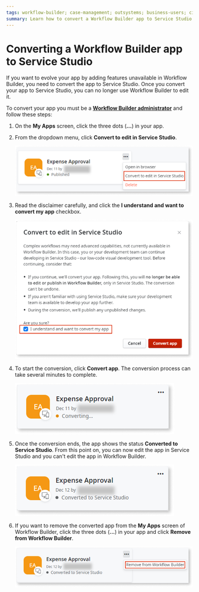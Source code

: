 ```yaml
---
tags: workflow-builder; case-management; outsystems; business-users; citizen-developers; citizen-dev; workflow; service-studio
summary: Learn how to convert a Workflow Builder app to Service Studio.
---
```


# Converting a Workflow Builder app to Service Studio

If you want to evolve your app by adding features unavailable in Workflow Builder, you need to convert the app to Service Studio. 
Once you convert your app to Service Studio, you can no longer use Workflow Builder to edit it.
 
To convert your app you must be a [**Workflow Builder administrator**](how-works.md#workflow-builder-administrator) and follow these steps:

1. On the **My Apps** screen, click the three dots (**...**) in your app.

1. From the dropdown menu, click **Convert to edit in Service Studio**.

    ![Convert to edit in Service Studio](images/wfb-convert-ss.png)

1. Read the disclaimer carefully, and click the **I understand and want to convert my app** checkbox.

    ![Convert to Service Studio Disclaimer](images/wfb-convert-ss-disclaimer.png)

1. To start the conversion, click **Convert app**. The conversion process can take several minutes to complete.

    ![Conversion in progress](images/wfb-convert-ss-converting.png)

1. Once the conversion ends, the app shows the status **Converted to Service Studio**. From this point on, you can now edit the app in Service Studio and you can't edit the app in Workflow Builder.

    ![App converted to Service Studio](images/wfb-convert-ss-converted.png)

1. If you want to remove the converted app from the **My Apps** screen of Workflow Builder, click the three dots (**...**) in your app and click **Remove from Workflow Builder**.

    ![Remove app from Workflow Builder](images/wfb-convert-ss-remove-wb.png)
